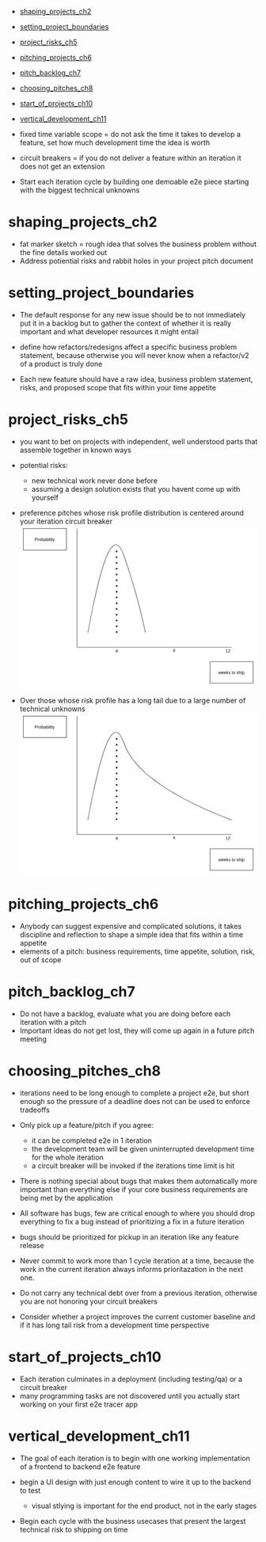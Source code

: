 - [shaping_projects_ch2](#shaping_projects_ch2)
- [setting_project_boundaries](#setting_project_boundaries)
- [project_risks_ch5](#project_risks_ch5)
- [pitching_projects_ch6](#pitching_projects_ch6)
- [pitch_backlog_ch7](#pitch_backlog_ch7)
- [choosing_pitches_ch8](#choosing_pitches_ch8)
- [start_of_projects_ch10](#start_of_projects_ch10)
- [vertical_development_ch11](#vertical_development_ch11)


- fixed time variable scope = do not ask the time it takes to develop a feature, set how much development time the idea is worth 
- circuit breakers = if you do not deliver a feature within an iteration it does not get an extension
- Start each iteration cycle by building one demoable e2e piece starting with the biggest technical unknowns


# shaping_projects_ch2

- fat marker sketch = rough idea that solves the business problem without the fine details worked out
- Address potiential risks and rabbit holes in your project pitch document


# setting_project_boundaries
- The default response for any new issue should be to not immediately put it in a backlog but to gather the context of whether it is really important and what developer resources it might entail

- define how refactors/redesigns affect a specific business problem statement, because otherwise you will never know when a refactor/v2 of a product is truly done

- Each new feature should have a raw idea, business problem statement, risks, and proposed scope that fits within your time appetite


# project_risks_ch5
- you want to bet on projects with independent, well understood parts that assemble together in known ways

- potential risks:
  - new technical work never done before
  - assuming a design solution exists that you havent come up with yourself

- preference pitches whose risk profile distribution is centered around your iteration circuit breaker ![evenly_distributed_risk_profile](img/evenly_distributed_risk_profile.png) 

- Over those whose risk profile has a long tail due to a large number of technical unknowns ![long_tail_risk](img/long_tail_risk.png) 



# pitching_projects_ch6
- Anybody can suggest expensive and complicated solutions, it takes discipline and reflection to shape a simple idea that fits within a time appetite
- elements of a pitch: business requirements, time appetite, solution, risk, out of scope


# pitch_backlog_ch7
- Do not have a backlog, evaluate what you are doing before each iteration with a pitch
- Important ideas do not get lost, they will come up again in a future pitch meeting

# choosing_pitches_ch8
- iterations need to be long enough to complete a project e2e, but short enough so the pressure of a deadline does not can be used to enforce tradeoffs

- Only pick up a feature/pitch if you agree:
  - it can be completed e2e in 1 iteration
  - the development team will be given uninterrupted development time for the whole iteration
  - a circuit breaker will be invoked if the iterations time limit is hit

- There is nothing special about bugs that makes them automatically more important than everything else if your core business requirements are being met by the application
- All software has bugs, few are critical enough to where you should drop everything to fix a bug instead of prioritizing a fix in a future iteration

- bugs should be prioritized for pickup in an iteration like any feature release
- Never commit to work more than 1 cycle iteration at a time, because the work in the current iteration always informs prioritazation in the next one.
- Do not carry any technical debt over from a previous iteration, otherwise you are not honoring your circuit breakers

- Consider whether a project improves the current customer baseline and if it has long tail risk from a development time perspective

# start_of_projects_ch10
- Each iteration culminates in a deployment (including testing/qa) or a circuit breaker
- many programming tasks are not discovered until you actually start working on your first e2e tracer app




# vertical_development_ch11
- The goal of each iteration is to begin with one working implementation of a frontend to backend e2e feature

- begin a UI design with just enough content to wire it up to the backend to test
  - visual stlying is important for the end product, not in the early stages


- Begin each cycle with the business usecases that present the largest technical risk to shipping on time